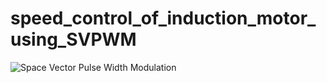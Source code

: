# speed_control_of_induction_motor_using_SVPWM


![Space Vector Pulse Width Modulation](![image](https://github.com/user-attachments/assets/5c2b4868-90cc-4242-937f-e588491f8ab0)
)
